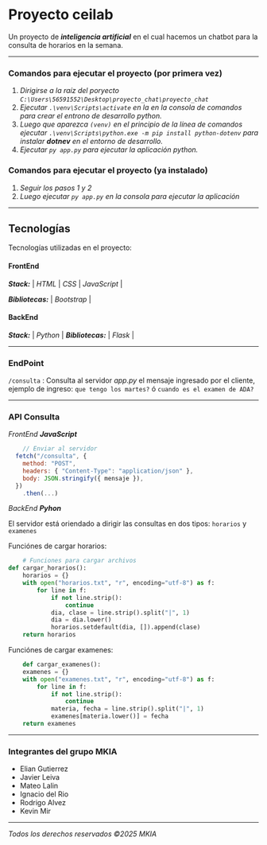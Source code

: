 # Proyecto ceilab

Un proyecto de ***inteligencia artificial*** en el cual hacemos un chatbot para la consulta de horarios en la semana.

***

### Comandos para ejecutar el proyecto (por primera vez)

1. *Dirigirse a la raíz del poryecto `C:\Users\56591552\Desktop\proyecto_chat\proyecto_chat`*
2. *Ejecutar `.\venv\Scripts\activate` en la en la consola de comandos para crear el entrono de desarrollo python.* 
3. *Luego que aparezca `(venv)` en el principio de la línea de comandos ejecutar `.\venv\Scripts\python.exe -m pip install python-dotenv` para instalar **dotnev** en el entorno de desarrollo.*
4. *Ejecutar `py app.py` para ejecutar la aplicación python.*

### Comandos para ejecutar el proyecto (ya instalado)
1. *Seguir los pasos 1 y 2*
2. *Luego ejecutar `py app.py` en la consola para ejecutar la aplicación* 

***

## Tecnologías

Tecnologías utilizadas en el proyecto:

#### **FrontEnd**  
***Stack:*** | _HTML_ | _CSS_ | _JavaScript_ |

***Bibliotecas:***  | _Bootstrap_ |

#### **BackEnd**  
***Stack:*** | _Python_ |
***Bibliotecas:*** | _Flask_ | 

***
### EndPoint 
`/consulta` :
Consulta al servidor _app.py_ el mensaje ingresado por el cliente, ejemplo de ingreso:
`que tengo los martes?` ó `cuando es el examen de ADA?`

***

### API Consulta

*FrontEnd __JavaScript__*
``` javascript
    // Enviar al servidor
  fetch("/consulta", {
    method: "POST",
    headers: { "Content-Type": "application/json" },
    body: JSON.stringify({ mensaje }),
  })
    .then(...)
```

*BackEnd __Pyhon__*

El servidor está oriendado a dirigir las consultas en dos tipos: `horarios` y `examenes`

Funciónes de cargar horarios:

``` python
    # Funciones para cargar archivos
def cargar_horarios():
    horarios = {}
    with open("horarios.txt", "r", encoding="utf-8") as f:
        for line in f:
            if not line.strip(): 
                continue
            dia, clase = line.strip().split("|", 1)
            dia = dia.lower()
            horarios.setdefault(dia, []).append(clase)
    return horarios
```

Funciónes de cargar examenes:

``` python
    def cargar_examenes():
    examenes = {}
    with open("examenes.txt", "r", encoding="utf-8") as f:
        for line in f:
            if not line.strip(): 
                continue
            materia, fecha = line.strip().split("|", 1)
            examenes[materia.lower()] = fecha
    return examenes
```


***
### Integrantes del grupo MKIA
- Elian Gutierrez
- Javier Leiva
- Mateo Lalin
- Ignacio del Rio
- Rodrigo Alvez
- Kevin Mir
***
_Todos los derechos reservados ©2025 MKIA_
